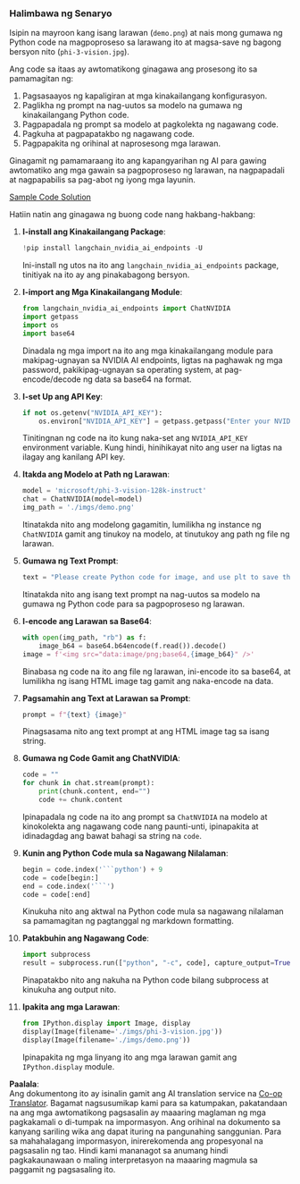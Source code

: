 <!--
CO_OP_TRANSLATOR_METADATA:
{
  "original_hash": "a8de701a2f1eb12b1f82432288d709cf",
  "translation_date": "2025-07-17T04:57:56+00:00",
  "source_file": "md/02.Application/04.Vision/Phi3/E2E_Nvidia_NIM_Vision.md",
  "language_code": "tl"
}
-->
### Halimbawa ng Senaryo

Isipin na mayroon kang isang larawan (`demo.png`) at nais mong gumawa ng Python code na magpoproseso sa larawang ito at magsa-save ng bagong bersyon nito (`phi-3-vision.jpg`).

Ang code sa itaas ay awtomatikong ginagawa ang prosesong ito sa pamamagitan ng:

1. Pagsasaayos ng kapaligiran at mga kinakailangang konfigurasyon.
2. Paglikha ng prompt na nag-uutos sa modelo na gumawa ng kinakailangang Python code.
3. Pagpapadala ng prompt sa modelo at pagkolekta ng nagawang code.
4. Pagkuha at pagpapatakbo ng nagawang code.
5. Pagpapakita ng orihinal at naprosesong mga larawan.

Ginagamit ng pamamaraang ito ang kapangyarihan ng AI para gawing awtomatiko ang mga gawain sa pagpoproseso ng larawan, na nagpapadali at nagpapabilis sa pag-abot ng iyong mga layunin.

[Sample Code Solution](../../../../../../code/06.E2E/E2E_Nvidia_NIM_Phi3_Vision.ipynb)

Hatiin natin ang ginagawa ng buong code nang hakbang-hakbang:

1. **I-install ang Kinakailangang Package**:
    ```python
    !pip install langchain_nvidia_ai_endpoints -U
    ```
    Ini-install ng utos na ito ang `langchain_nvidia_ai_endpoints` package, tinitiyak na ito ay ang pinakabagong bersyon.

2. **I-import ang Mga Kinakailangang Module**:
    ```python
    from langchain_nvidia_ai_endpoints import ChatNVIDIA
    import getpass
    import os
    import base64
    ```
    Dinadala ng mga import na ito ang mga kinakailangang module para makipag-ugnayan sa NVIDIA AI endpoints, ligtas na paghawak ng mga password, pakikipag-ugnayan sa operating system, at pag-encode/decode ng data sa base64 na format.

3. **I-set Up ang API Key**:
    ```python
    if not os.getenv("NVIDIA_API_KEY"):
        os.environ["NVIDIA_API_KEY"] = getpass.getpass("Enter your NVIDIA API key: ")
    ```
    Tinitingnan ng code na ito kung naka-set ang `NVIDIA_API_KEY` environment variable. Kung hindi, hinihikayat nito ang user na ligtas na ilagay ang kanilang API key.

4. **Itakda ang Modelo at Path ng Larawan**:
    ```python
    model = 'microsoft/phi-3-vision-128k-instruct'
    chat = ChatNVIDIA(model=model)
    img_path = './imgs/demo.png'
    ```
    Itinatakda nito ang modelong gagamitin, lumilikha ng instance ng `ChatNVIDIA` gamit ang tinukoy na modelo, at tinutukoy ang path ng file ng larawan.

5. **Gumawa ng Text Prompt**:
    ```python
    text = "Please create Python code for image, and use plt to save the new picture under imgs/ and name it phi-3-vision.jpg."
    ```
    Itinatakda nito ang isang text prompt na nag-uutos sa modelo na gumawa ng Python code para sa pagpoproseso ng larawan.

6. **I-encode ang Larawan sa Base64**:
    ```python
    with open(img_path, "rb") as f:
        image_b64 = base64.b64encode(f.read()).decode()
    image = f'<img src="data:image/png;base64,{image_b64}" />'
    ```
    Binabasa ng code na ito ang file ng larawan, ini-encode ito sa base64, at lumilikha ng isang HTML image tag gamit ang naka-encode na data.

7. **Pagsamahin ang Text at Larawan sa Prompt**:
    ```python
    prompt = f"{text} {image}"
    ```
    Pinagsasama nito ang text prompt at ang HTML image tag sa isang string.

8. **Gumawa ng Code Gamit ang ChatNVIDIA**:
    ```python
    code = ""
    for chunk in chat.stream(prompt):
        print(chunk.content, end="")
        code += chunk.content
    ```
    Ipinapadala ng code na ito ang prompt sa `ChatNVIDIA` na modelo at kinokolekta ang nagawang code nang paunti-unti, ipinapakita at idinadagdag ang bawat bahagi sa string na `code`.

9. **Kunin ang Python Code mula sa Nagawang Nilalaman**:
    ```python
    begin = code.index('```python') + 9
    code = code[begin:]
    end = code.index('```')
    code = code[:end]
    ```
    Kinukuha nito ang aktwal na Python code mula sa nagawang nilalaman sa pamamagitan ng pagtanggal ng markdown formatting.

10. **Patakbuhin ang Nagawang Code**:
    ```python
    import subprocess
    result = subprocess.run(["python", "-c", code], capture_output=True)
    ```
    Pinapatakbo nito ang nakuha na Python code bilang subprocess at kinukuha ang output nito.

11. **Ipakita ang mga Larawan**:
    ```python
    from IPython.display import Image, display
    display(Image(filename='./imgs/phi-3-vision.jpg'))
    display(Image(filename='./imgs/demo.png'))
    ```
    Ipinapakita ng mga linyang ito ang mga larawan gamit ang `IPython.display` module.

**Paalala**:  
Ang dokumentong ito ay isinalin gamit ang AI translation service na [Co-op Translator](https://github.com/Azure/co-op-translator). Bagamat nagsusumikap kami para sa katumpakan, pakatandaan na ang mga awtomatikong pagsasalin ay maaaring maglaman ng mga pagkakamali o di-tumpak na impormasyon. Ang orihinal na dokumento sa kanyang sariling wika ang dapat ituring na pangunahing sanggunian. Para sa mahahalagang impormasyon, inirerekomenda ang propesyonal na pagsasalin ng tao. Hindi kami mananagot sa anumang hindi pagkakaunawaan o maling interpretasyon na maaaring magmula sa paggamit ng pagsasaling ito.